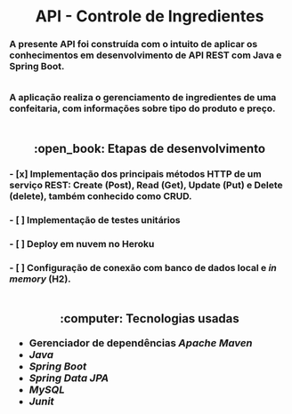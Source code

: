<h1 align='center'><b>API - Controle de Ingredientes</b></h1>

<h3>A presente API foi construída com o intuito de aplicar os conhecimentos em desenvolvimento de <b>API REST</b> com <b>Java</b> e <b>Spring Boot</b>.
<br><br>
<p>A aplicação realiza o gerenciamento de ingredientes de uma confeitaria, com informações sobre tipo do produto e preço.
<br><br>

<h2 align='center'>:open_book: <b>Etapas de desenvolvimento</b>
<h3>- [x] Implementação dos principais métodos <b>HTTP</b> de um serviço <b>REST</b>: Create (<b>Post</b>), Read (<b>Get</b>), Update (<b>Put</b>) e Delete (<b>delete</b>), também conhecido como <b>CRUD</b>.

<!-- Colocar imagem de tabela com verbos http para REST -->

<h3>- [ ] Implementação de testes unitários
<h3>- [ ] Deploy em nuvem no <b>Heroku</b>
<h3>- [ ] Configuração de conexão com banco de dados local e <i>in memory</i> (<b>H2</b>).
<br><br> 


<h2 align='center'>:computer: <b>Tecnologias usadas</b>
<ul align='left'><font size='4'>
<li>Gerenciador de dependências <i>Apache Maven
<li>Java<li>Spring Boot <li>Spring Data JPA <li>MySQL <li>Junit</i>